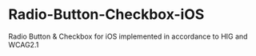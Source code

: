 # Radio-Button-Checkbox-iOS
Radio Button &amp; Checkbox for iOS implemented in accordance to HIG and WCAG2.1

<p align="center">
  <img src="https://thumbs.gfycat.com/ViciousUnluckyCuckoo-size_restricted.gif" width="320" height="480" style="border:5px solid black/>
</p>

You want to add pod 'Radio_and_Checkbox' similar to the following to your Podfile:

```
target 'MyApp' do
  pod 'Radio_and_Checkbox'
end
````

Then run a pod install inside your terminal, or from CocoaPods.app.

Alternatively to give it a test run, run the command:

```
pod try Radio_and_Checkbox
```

This dependency provide accessibility support using Voice Over, Dynamic Text, Smart Invert, Colour Filters, Baseline Anchor and Zoom.
